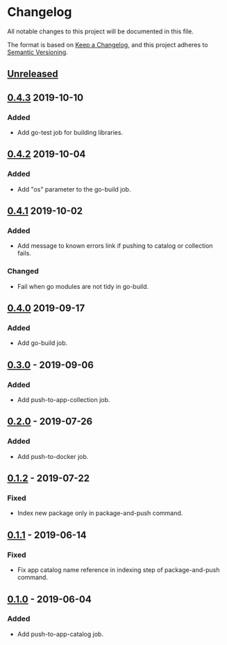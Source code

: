 # Changelog

All notable changes to this project will be documented in this file.

The format is based on [Keep a Changelog](https://keepachangelog.com/en/1.0.0/),
and this project adheres to [Semantic Versioning](https://semver.org/spec/v2.0.0.html).

## [Unreleased]

## [0.4.3] 2019-10-10

### Added

- Add go-test job for building libraries.

## [0.4.2] 2019-10-04

### Added

- Add "os" parameter to the go-build job.

## [0.4.1] 2019-10-02

### Added

- Add message to known errors link if pushing to catalog or collection fails.

### Changed

- Fail when go modules are not tidy in go-build.

## [0.4.0] 2019-09-17

### Added

- Add go-build job.

## [0.3.0] - 2019-09-06

### Added

- Add push-to-app-collection job.

## [0.2.0] - 2019-07-26

### Added

- Add push-to-docker job.

## [0.1.2] - 2019-07-22

### Fixed

- Index new package only in package-and-push command.

## [0.1.1] - 2019-06-14

### Fixed

- Fix app catalog name reference in indexing step of package-and-push command.

## [0.1.0] - 2019-06-04

### Added

- Add push-to-app-catalog job.

[Unreleased]: https://github.com/giantswarm/architect-orb/compare/v0.4.3...HEAD
[0.4.3]: https://github.com/giantswarm/architect-orb/releases/tag/v0.4.3
[0.4.2]: https://github.com/giantswarm/architect-orb/releases/tag/v0.4.2
[0.4.1]: https://github.com/giantswarm/architect-orb/releases/tag/v0.4.1
[0.4.0]: https://github.com/giantswarm/architect-orb/releases/tag/v0.4.0
[0.3.0]: https://github.com/giantswarm/architect-orb/releases/tag/v0.3.0
[0.2.0]: https://github.com/giantswarm/architect-orb/releases/tag/v0.2.0
[0.1.2]: https://github.com/giantswarm/architect-orb/releases/tag/v0.1.2
[0.1.1]: https://github.com/giantswarm/architect-orb/releases/tag/v0.1.1
[0.1.0]: https://github.com/giantswarm/architect-orb/releases/tag/v0.1.0
